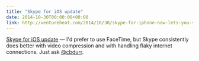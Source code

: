 ```yaml
---
title: "Skype for iOS update"
date: 2014-10-30T00:00:00+00:00
link: http://venturebeat.com/2014/10/30/skype-for-iphone-now-lets-you-save-and-delete-photos-gets-avatar-people-and-chat-improvements/
---
```

[Skype for iOS update](http://venturebeat.com/2014/10/30/skype-for-iphone-now-lets-you-save-and-delete-photos-gets-avatar-people-and-chat-improvements/) &mdash; 
 I'd prefer to use FaceTime, but Skype consistently does better with video compression and with handling flaky internet connections. Just ask [@cbdurr](http://twitter.com/cbdurr).
